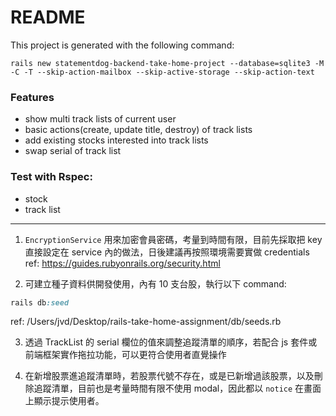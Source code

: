 # README

This project is generated with the following command:
```
rails new statementdog-backend-take-home-project --database=sqlite3 -M -C -T --skip-action-mailbox --skip-active-storage --skip-action-text
```

### Features
  - show multi track lists of current user
  - basic actions(create, update title, destroy) of track lists
  - add existing stocks interested into track lists
  - swap serial of track list

### Test with Rspec:
  - stock
  - track list

---

1. `EncryptionService` 用來加密會員密碼，考量到時間有限，目前先採取把 key 直接設定在 service 內的做法，日後建議再按照環境需要實做 credentials
ref: https://guides.rubyonrails.org/security.html

2. 可建立種子資料供開發使用，內有 10 支台股，執行以下 command:
```ruby
rails db:seed
```
ref: /Users/jvd/Desktop/rails-take-home-assignment/db/seeds.rb

3. 透過 TrackList 的 serial 欄位的值來調整追蹤清單的順序，若配合 js 套件或前端框架實作拖拉功能，可以更符合使用者直覺操作

4. 在新增股票進追蹤清單時，若股票代號不存在，或是已新增過該股票，以及刪除追蹤清單，目前也是考量時間有限不使用 modal，因此都以 `notice` 在畫面上顯示提示使用者。 


